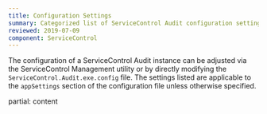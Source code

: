 ```yaml
---
title: Configuration Settings
summary: Categorized list of ServiceControl Audit configuration settings.
reviewed: 2019-07-09
component: ServiceControl
---
```



The configuration of a ServiceControl Audit instance can be adjusted via the ServiceControl Management utility or by directly modifying the `ServiceControl.Audit.exe.config` file. The settings listed are applicable to the `appSettings` section of the configuration file unless otherwise specified.

partial: content

